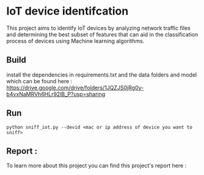 # IoT device identifcation 

This project aims to identify IoT devices by analyzing network traffic files and determining the best subset of features that can aid in the classification process of devices using Machine learning algorithms. 

## Build 

install the dependencies in requirements.txt and the data folders and model which can be found here : https://drive.google.com/drive/folders/1JQZJS0jRg0y-b4vxNaMRVh6HLr92lB_P?usp=sharing

## Run 
```
python sniff_iot.py --devid <mac or ip address of device you want to sniff>
```

## Report : 

To learn more about this project you can find this project's report here : 
